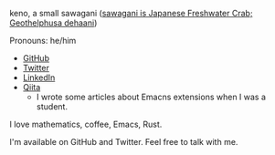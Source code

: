 keno, a small sawagani ([sawagani is Japanese Freshwater Crab; Geothelphusa dehaani](https://ja.wikipedia.org/wiki/%E3%82%B5%E3%83%AF%E3%82%AC%E3%83%8B))

Pronouns: he/him

- [GitHub](https://github.com/kenoss)
- [Twitter](https://twitter.com/keno_ss)
- [LinkedIn](https://www.linkedin.com/in/%E5%81%A5-%E5%B2%A1%E7%94%B0-05553b183/) 
- [Qiita](https://qiita.com/kenoss)
  - I wrote some articles about Emacns extensions when I was a student.

I love mathematics, coffee, Emacs, Rust.

I'm available on GitHub and Twitter. Feel free to talk with me.
